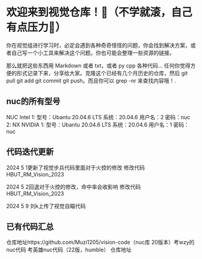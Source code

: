 # 欢迎来到视觉仓库！🤪（不学就滚，自己有点压力🥰）

你在视觉组进行学习时，必定会遇到各种奇奇怪怪的问题，你会找到解决方案，或者自己写一个小工具来解决这个问题。你也可能会整理一些资源的链接。

那么就把这些东西用 Markdown 或者 txt，或者 py cpp 各种代码… 任何你觉得方便的形式记录下来，分享给大家。克隆这个已经有几个月历史的仓库，然后 git pull git add git commit git push。而且你可以 grep -nr 来查找内容哦！.

## nuc的所有型号
NUC Intel 
   1: 型号：Ubantu 20.04.6 LTS 系统：20.04.6 用户名：2 密码：nuc
   2:
NX NVIDIA
   1: 型号：Ubantu 20.04.6 LTS 系统：20.04.6 用户名：1 密码：nuc

## 代码迭代更新

2024 5 1更新了视觉步兵代码里面对于火控的修改
修改代码 HBUT_RM_Vision_2023

2024 5 2回退对于火控的修改，命中率会收影响
修改代码 HBUT_RM_Vision_2023

2024 5 9 刘k上传了视觉自瞄代码
## 已有代码汇总

仓库地址https://github.com/Muzi1205/vision-code（nuc库 20版本）考wzy的nuc代码 考英雄nuc代码（22版，humble）
仓库地址
